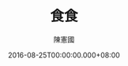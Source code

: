 ---
issue: 187
title: 食食
author: 陳憲國
date: 2016-08-25T00:00:00.000+08:00
topic: 生活
difficulty: 1
wikidata: Q98095559
wikidata_link: https://www.wikidata.org/wiki/Q98095559
author_wikidata_link: https://www.wikidata.org/wiki/Q98096340
author_wikidata: Q98096340
---